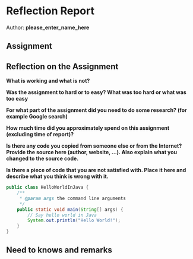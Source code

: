 # Reflection Report

Author: **please_enter_name_here**

## Assignment

<!-- Describe the assignment in your own words. Couple of sentences. This way I will see if you understood the task at hand. -->

## Reflection on the Assignment

**What is working and what is not?**

<!-- Please fill in this question. You can remove this comment but please leave the questions as is. -->


**Was the assignment to hard or to easy? What was too hard or what was too easy**

<!-- Please fill in this question. You can remove this comment but please leave the questions as is. -->


**For what part of the assignment did you need to do some research? (for example Google search)**

<!-- Please fill in this question. You can remove this comment but please leave the questions as is. -->


**How much time did you approximately spend on this assignment (excluding time of report)?**

<!-- Please fill in this question. You can remove this comment but please leave the questions as is. -->


**Is there any code you copied from someone else or from the Internet? Provide the source here (author, website, ...). Also explain what you changed to the source code.**

<!-- Please fill in this question. You can remove this comment but please leave the questions as is. -->


**Is there a piece of code that you are not satisfied with. Place it here and describe what you think is wrong with it.**

<!-- Please fill in this question. You can remove this comment but please leave the questions as is. -->
<!-- Code can be placed between backticks as shown below -->

```java
public class HelloWorldInJava {
    /**
     * @param args the command line arguments
     */
    public static void main(String[] args) {
        // Say hello world in Java
        System.out.println("Hello World!");
    }
}
```

## Need to knows and remarks

<!--
Here you should place extra remarks that the teacher needs to know to get the solution working. For example if one needs to change some configuration file or install some extra libraries or whatever.

There is also room for extra remarks you would like to make that you were not able to fit inside one of the sections above.
-->